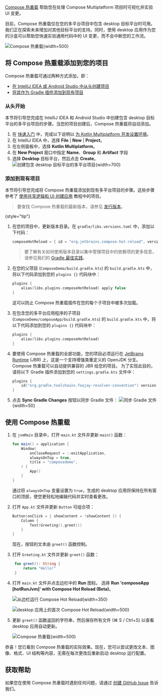 [//]: # (title: Compose 热重载)

<primary-label ref="beta"/>

[Compose 热重载](https://github.com/JetBrains/compose-hot-reload) 帮助您在处理 Compose Multiplatform 项目时可视化并实验 UI 变更。

目前，Compose 热重载仅在您的多平台项目中包含 desktop 目标平台时可用。我们正在探索未来增加对其他目标平台的支持。同时，使用 desktop 应用作为您的沙盒可以帮助您快速实验通用代码中的 UI 变更，而不会中断您的工作流。

![Compose 热重载](compose-hot-reload.gif){width=500}

## 将 Compose 热重载添加到您的项目

Compose 热重载可通过两种方式添加，即：

* [在 IntelliJ IDEA 或 Android Studio 中从头创建项目](#from-scratch)
* [将其作为 Gradle 插件添加到现有项目](#to-an-existing-project)

### 从头开始

本节将引导您完成在 IntelliJ IDEA 和 Android Studio 中创建包含 desktop 目标平台的多平台项目的步骤。当您的项目创建后，Compose 热重载将自动添加。

1. 在 [快速入门](quickstart.md) 中，完成以下说明以 [为 Kotlin Multiplatform 开发设置环境](quickstart.md#set-up-the-environment)。
2. 在 IntelliJ IDEA 中，选择 **File** | **New** | **Project**。
3. 在左侧面板中，选择 **Kotlin Multiplatform**。
4. 在 **New Project** 窗口中指定 **Name**、**Group** 和 **Artifact** 字段
5. 选择 **Desktop** 目标平台，然后点击 **Create**。
   ![创建包含 desktop 目标平台的多平台项目](create-desktop-project.png){width=700}

### 添加到现有项目

本节将引导您完成将 Compose 热重载添加到现有多平台项目的步骤。这些步骤参考了 [使用共享逻辑和 UI 创建应用](compose-multiplatform-create-first-app.md) 教程中的项目。

> 要查找 Compose 热重载的最新版本，请参见 [发行版本](https://github.com/JetBrains/compose-hot-reload/releases)。
> 
{style="tip"}

1. 在您的项目中，更新版本目录。在 `gradle/libs.versions.toml` 中，添加以下代码：
   ```kotlin
   composeHotReload = { id = "org.jetbrains.compose.hot-reload", version.ref = "composeHotReload"}
   ```

   > 要了解有关如何使用版本目录以集中管理项目中的依赖项的更多信息，请参见我们的 [Gradle 最佳实践](https://kotlinlang.org/gradle-best-practices.html)。

2. 在您的父项目 (`ComposeDemo/build.gradle.kts`) 的 `build.gradle.kts` 中，将以下代码添加到您的 `plugins {}` 代码块中：
   ```kotlin
   plugins {
       alias(libs.plugins.composeHotReload) apply false
   }
   ```
   这可以防止 Compose 热重载插件在您的每个子项目中被多次加载。

3. 在包含您的多平台应用程序的子项目 (`ComposeDemo/composeApp/build.gradle.kts`) 的 `build.gradle.kts` 中，将以下代码添加到您的 `plugins {}` 代码块中：
   ```kotlin
   plugins { 
       alias(libs.plugins.composeHotReload)
   }
   ```

4. 要使用 Compose 热重载的全部功能，您的项目必须运行在 [JetBrains Runtime](https://github.com/JetBrains/JetBrainsRuntime) (JBR) 上，这是一个支持增强类重定义的 OpenJDK 分支。
   Compose 热重载可以自动提供兼容的 JBR 给您的项目。
   为了实现此目的，请将以下 Gradle 插件添加到您的 `settings.gradle.kts` 文件中：

   ```kotlin
   plugins {
       id("org.gradle.toolchains.foojay-resolver-convention") version "%foojayResolverConventionVersion%"
   }
   ```

5. 点击 **Sync Gradle Changes** 按钮以同步 Gradle 文件： ![同步 Gradle 文件](gradle-sync.png){width=50}

## 使用 Compose 热重载

1. 在 `jvmMain` 目录中，打开 `main.kt` 文件并更新 `main()` 函数：
   ```kotlin
   fun main() = application {
       Window(
           onCloseRequest = ::exitApplication,
           alwaysOnTop = true,
           title = "composedemo",
       ) {
           App()
       }
   }
   ```
   通过将 `alwaysOnTop` 变量设置为 `true`，生成的 desktop 应用将保持在所有窗口的顶部，使您更轻松地编辑代码并实时查看更改。

2. 打开 `App.kt` 文件并更新 `Button` 可组合项：
   ```kotlin
   Button(onClick = { showContent = !showContent }) {
       Column {
           Text(Greeting().greet())
       }
   }
   ```
   现在，按钮的文本由 `greet()` 函数控制。

3. 打开 `Greeting.kt` 文件并更新 `greet()` 函数：
   ```kotlin
    fun greet(): String {
        return "Hello!"
    }
   ```

4. 打开 `main.kt` 文件并点击边栏中的 **Run** 图标。
   选择 **Run 'composeApp [hotRunJvm]' with Compose Hot Reload (Beta)**。

   ![从边栏运行 Compose Hot Reload](compose-hot-reload-gutter-run.png){width=350}

   ![desktop 应用上的首次 Compose Hot Reload](compose-hot-reload-hello.png){width=500}

5. 更新 `greet()` 函数返回的字符串，然后保存所有文件 (<shortcut>⌘ S</shortcut> / <shortcut>Ctrl+S</shortcut>) 以查看 desktop 应用自动更新。

   ![Compose 热重载](compose-hot-reload.gif){width=500}

恭喜！您已看到 Compose 热重载的实际效果。现在，您可以尝试更改文本、图像、格式、UI 结构等内容，无需在每次更改后重新启动 desktop 运行配置。

## 获取帮助

如果您在使用 Compose 热重载时遇到任何问题，请通过 [创建 GitHub Issue](https://github.com/JetBrains/compose-hot-reload/issues) 告诉我们。